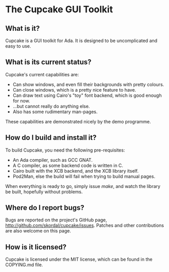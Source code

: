The Cupcake GUI Toolkit
=======================

What is it?
-----------

Cupcake is a GUI toolkit for Ada. It is designed to be uncomplicated and easy to use.

What is its current status?
---------------------------------------

Cupcake's current capabilities are:
* Can show windows, and even fill their backgrounds with pretty colours.
* Can close windows, which is a pretty nice feature to have.
* Can draw text using Cairo's "toy" font backend, which is good enough for now.
* ...but cannot really do anything else.
* Also has some rudimentary man-pages.

These capabilities are demonstrated nicely by the demo programme.

How do I build and install it?
------------------------------

To build Cupcake, you need the following pre-requisites:
* An Ada compiler, such as GCC GNAT.
* A C compiler, as some backend code is written in C.
* Cairo built with the XCB backend, and the XCB library itself.
* Pod2Man, else the build will fail when trying to build manual pages.

When everything is ready to go, simply issue _make_, and watch the library be built, hopefully without problems.

Where do I report bugs?
-----------------------

Bugs are reported on the project's GitHub page, <http://github.com/skordal/cupcake/issues>. Patches and other contributions are also welcome on this page.

How is it licensed?
-------------------

Cupcake is licensed under the MIT license, which can be found in the COPYING.md file.

